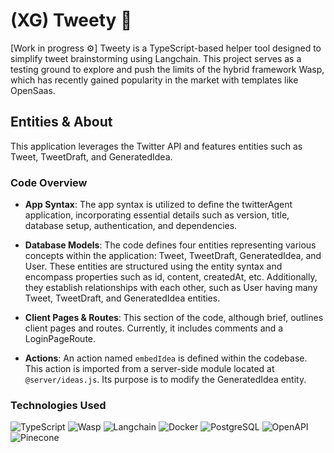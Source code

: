 # (XG) Tweety 🐤
[Work in progress ⚙️]
Tweety is a TypeScript-based helper tool designed to simplify tweet brainstorming using Langchain. This project serves as a testing ground to explore and push the limits of the hybrid framework Wasp, which has recently gained popularity in the market with templates like OpenSaas.

## Entities & About

This application leverages the Twitter API and features entities such as Tweet, TweetDraft, and GeneratedIdea.

### Code Overview

- **App Syntax**: The app syntax is utilized to define the twitterAgent application, incorporating essential details such as version, title, database setup, authentication, and dependencies.

- **Database Models**: The code defines four entities representing various concepts within the application: Tweet, TweetDraft, GeneratedIdea, and User. These entities are structured using the entity syntax and encompass properties such as id, content, createdAt, etc. Additionally, they establish relationships with each other, such as User having many Tweet, TweetDraft, and GeneratedIdea entities.

- **Client Pages & Routes**: This section of the code, although brief, outlines client pages and routes. Currently, it includes comments and a LoginPageRoute.

- **Actions**: An action named `embedIdea` is defined within the codebase. This action is imported from a server-side module located at `@server/ideas.js`. Its purpose is to modify the GeneratedIdea entity.

### Technologies Used

![TypeScript](https://img.shields.io/badge/-TypeScript-007ACC?logo=typescript&logoColor=white)
![Wasp](https://img.shields.io/badge/-Wasp-563D7C?logo=wasp&logoColor=white)
![Langchain](https://img.shields.io/badge/-Langchain-FFAC45?logoColor=white)
![Docker](https://img.shields.io/badge/-Docker-2496ED?logo=docker&logoColor=white)
![PostgreSQL](https://img.shields.io/badge/-PostgreSQL-336791?logo=postgresql&logoColor=white)
![OpenAPI](https://img.shields.io/badge/-OpenAPI-6C89B1?logo=openapi-initiative&logoColor=white)
![Pinecone](https://img.shields.io/badge/-Pinecone-00875A?logo=pinecone&logoColor=white)


